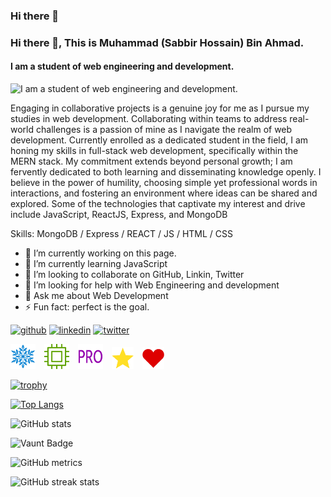### Hi there 👋

<!--
**MUHAMMADSabbirHossain/MUHAMMADSabbirHossain** is a ✨ _special_ ✨ repository because its `README.md` (this file) appears on your GitHub profile.

Here are some ideas to get you started:

- 🔭 I’m currently working on ...
- 🌱 I’m currently learning ...
- 👯 I’m looking to collaborate on ...
- 🤔 I’m looking for help with ...
- 💬 Ask me about ...
- 📫 How to reach me: ...
- 😄 Pronouns: ...
- ⚡ Fun fact: ...
-->
### Hi there 👋, This is Muhammad (Sabbir Hossain) Bin Ahmad.
#### I am a student of web engineering and development.
![I am a student of web engineering and development.](https://arturssmirnovs.github.io/github-profile-readme-generator/images/banner.png)

Engaging in collaborative projects is a genuine joy for me as I pursue my studies in web development.
Collaborating within teams to address real-world challenges is a passion of mine as I navigate the realm of web development. Currently enrolled as a dedicated student in the field, I am honing my skills in full-stack web development, specifically within the MERN stack. My commitment extends beyond personal growth; I am fervently dedicated to both learning and disseminating knowledge openly. I believe in the power of humility, choosing simple yet professional words in interactions, and fostering an environment where ideas can be shared and explored. Some of the technologies that captivate my interest and drive include JavaScript, ReactJS, Express, and MongoDB

Skills: MongoDB / Express / REACT / JS / HTML / CSS

- 🔭 I’m currently working on this page. 
- 🌱 I’m currently learning JavaScript 
- 👯 I’m looking to collaborate on GitHub, Linkin, Twitter 
- 🤔 I’m looking for help with Web Engineering and development 
- 💬 Ask me about Web Development 
- ⚡ Fun fact: perfect is the goal. 


[<img src='https://cdn.jsdelivr.net/npm/simple-icons@3.0.1/icons/github.svg' alt='github' height='40'>](https://github.com/MUHAMMADSabbirHossain)  [<img src='https://cdn.jsdelivr.net/npm/simple-icons@3.0.1/icons/linkedin.svg' alt='linkedin' height='40'>](https://www.linkedin.com/in/muhammad-sabbir-hossain/)  [<img src='https://cdn.jsdelivr.net/npm/simple-icons@3.0.1/icons/twitter.svg' alt='twitter' height='40'>](https://twitter.com/@MUHAMMADsabbir_)  

<a href='https://archiveprogram.github.com/'><img src='https://raw.githubusercontent.com/acervenky/animated-github-badges/master/assets/acbadge.gif' width='40' height='40'></a> <a href='https://docs.github.com/en/developers'><img src='https://raw.githubusercontent.com/acervenky/animated-github-badges/master/assets/devbadge.gif' width='40' height='40'></a> <a href='https://github.com/pricing'><img src='https://raw.githubusercontent.com/acervenky/animated-github-badges/master/assets/pro.gif' width='40' height='40'></a> <a href='https://stars.github.com/'><img src='https://raw.githubusercontent.com/acervenky/animated-github-badges/master/assets/starbadge.gif' width='35' height='35'></a> <a href='https://docs.github.com/en/github/supporting-the-open-source-community-with-github-sponsors'><img src='https://raw.githubusercontent.com/acervenky/animated-github-badges/master/assets/sponsorbadge.gif' width='35' height='35'></a> 

[![trophy](https://github-profile-trophy.vercel.app/?username=MUHAMMADSabbirHossain)](https://github.com/ryo-ma/github-profile-trophy)

[![Top Langs](https://github-readme-stats.vercel.app/api/top-langs/?username=MUHAMMADSabbirHossain)](https://github.com/anuraghazra/github-readme-stats)

![GitHub stats](https://github-readme-stats.vercel.app/api?username=MUHAMMADSabbirHossain&show_icons=true&count_private=true)  

![Vaunt Badge](https://api.vaunt.dev/v1/github/entities/MUHAMMADSabbirHossain/contributions?format=svg&private=true)  

![GitHub metrics](https://metrics.lecoq.io/MUHAMMADSabbirHossain)  

![GitHub streak stats](https://streak-stats.demolab.com/?user=MUHAMMADSabbirHossain)  

